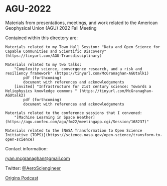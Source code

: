 # AGU-2022
Materials from presentations, meetings, and work related to the American Geophysical Union (AGU) 2022 Fall Meeting

Contained within this directory are:

    Materials related to my Town Hall Session: "Data and Open Science for Capable Communities and Scientific Discovery" (https://tinyurl.com/AGU-Transdisciplinary)

    Materials related to my two talks:
        "Complexity science, convergence research, and a risk and resiliency framework" (https://tinyurl.com/McGranaghan-AGUtalk1)
            pdf (forthcoming)
            document with references and acknowledgements
        [invited] "Infrastructure for 21st century science: Towards a Heliophysics knowledge commons " (https://tinyurl.com/McGranaghan-AGUtalk2)
            pdf (forthcoming)
            document with references and acknowledgements

    Materials related to the conference sessions that I convened:
        "[Machine Learning in Space Weather](https://agu.confex.com/agu/fm22/meetingapp.cgi/Session/168237)"

    Materials related to the [NASA Transformation to Open Science Initiative (TOPS)](https://science.nasa.gov/open-science/transform-to-open-science)
Contact information:


ryan.mcgranaghan@gmail.com

Twitter: [@AeroSciengineer](https://twitter.com/AeroSciengineer)

[Origins Podcast](https://www.originspodcast.co/)
